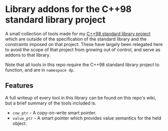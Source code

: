 # Library addons for the C++98 standard library project

A small collection of tools made for my [C++98 standard library project](https://github.com/DryPerspective/Cpp98_Library) which are outside of the specification of the standard library and the constraints imposed on that project. These have largely been relegated here to avoid the scope of that project from growing out of control, and serve as addons to that library.

Note that all tools in this repo require the C++98 standard library project to function, and are in `namespace dp`. 

## Features

A full writeup of every tool in this library can be found on this repo's wiki, but a brief summary of the tools included is.

* `cow_ptr` - A copy-on-write smart pointer.
* `value_ptr` - A smart pointer which provides value semantics for the held object.